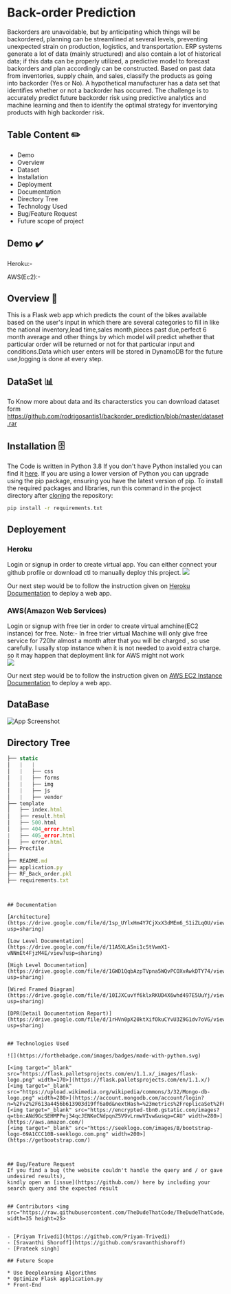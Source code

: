 # Back-order Prediction

Backorders are unavoidable, but by anticipating which things will be backordered,
planning can be streamlined at several levels, preventing unexpected strain on production, 
logistics, and transportation. ERP systems generate a lot of data (mainly structured) 
and also contain a lot of historical data; if this data can be properly utilized,
a predictive model to forecast backorders and plan accordingly can be constructed. 
Based on past data from inventories, supply chain, and sales, classify the products 
as going into backorder (Yes or No). A hypothetical manufacturer has a data set that
identifies whether or not a backorder has occurred. The challenge is to accurately
predict future backorder risk using predictive analytics and machine learning and 
then to identify the optimal strategy for inventorying products with high backorder risk.

## Table Content ✏️

 - Demo
 - Overview
 - Dataset
 - Installation
 - Deployment
 - Documentation
 - Directory Tree
 - Technology Used
 - Bug/Feature Request
 - Future scope of project
 
  





## Demo ✔️
Heroku:- 


AWS(Ec2):- 

  
## Overview 📜

This is a Flask web app which predicts the count of the bikes available based on the user's input in which there are several 
categories to fill in like the national inventory,lead time,sales month,pieces past due,perfect 6 month average and other things by which
model will predict whether that particular order will be returned or not for that particular input and conditions.Data which user enters will 
be stored in DynamoDB for the future use,logging is done at every step.


## DataSet 📊

To Know more about data and its characterstics you can download dataset form https://github.com/rodrigosantis1/backorder_prediction/blob/master/dataset.rar

  
## Installation 🗄️

The Code is written in Python 3.8 If you don't have Python installed you can find it [here](https://www.python.org/downloads/). 
If you are using a lower version of Python you can upgrade using the pip package, ensuring you have the latest version of pip. 
To install the required packages and libraries, run this command in the project directory after 
[cloning](https://github.com/) the repository:
```bash
pip install -r requirements.txt
```

## Deployement
### Heroku
Login or signup in order to create virtual app. You can either connect your github profile or download ctl to manually deploy this project.
[![](https://i.imgur.com/dKmlpqX.png)](https://heroku.com)

Our next step would be to follow the instruction given on 
[Heroku Documentation](https://devcenter.heroku.com/articles/getting-started-with-python) to deploy a web app.

### AWS(Amazon Web Services)
Login or signup with free tier in order to create virtual amchine(EC2 instance) for free. 
Note:- In free trier virtual Machine will only give free service for 720hr almost a month after that you will be charged , so use carefully. 
I usally stop instance when it is not needed to avoid extra charge. so it may happen that deployment link for AWS might not work  
[![](https://i.imgur.com/r9pJG6J.png)](https://heroku.com)

Our next step would be to follow the instruction given on 
[AWS EC2 Instance Documentation](https://aws.amazon.com/getting-started/tutorials/deploy-code-vm/) to deploy a web app.


## DataBase

![App Screenshot](https://i.imgur.com/JMI7vmQ.png)


## Directory Tree

```javascript
├── static 
│   |   |
│   |   ├── css
│   |   ├── forms
│   |   ├── img
│   |   ├── js
│   |   ├── vendor
├── template
│   ├── index.html
│   ├── result.html
│   ├── 500.html
│   ├── 404_error.html
|   ├── 405_error.html
│   ├── error.html
├── Procfile
|
├── README.md
├── application.py
├── RF_Back_order.pkl
├── requirements.txt


```

```

  
## Documentation

[Architecture](https://drive.google.com/file/d/1sp_UYlxHm4Y7CjXxX3dMEm6_S1iZLqOU/view?usp=sharing)

[Low Level Documentation](https://drive.google.com/file/d/11A5XLASni1cStVwmX1-vNNmEt4FjzM4E/view?usp=sharing)

[High Level Documentation](https://drive.google.com/file/d/1GWD1QqbAzpTVpna5WQvPCOXvAwkDTY74/view?usp=sharing)

[Wired Framed Diagram](https://drive.google.com/file/d/10IJXCuvYf6klxRKUD4X6whd497E5UuYj/view?usp=sharing)

[DPR(Detail Documentation Report)](https://drive.google.com/file/d/1rHVn0pX20ktXifOkuCYvU3Z9G1dv7oVG/view?usp=sharing)


## Technologies Used

![](https://forthebadge.com/images/badges/made-with-python.svg)

[<img target="_blank" src="https://flask.palletsprojects.com/en/1.1.x/_images/flask-logo.png" width=170>](https://flask.palletsprojects.com/en/1.1.x/) 
[<img target="_blank" src="https://upload.wikimedia.org/wikipedia/commons/3/32/Mongo-db-logo.png" width=280>](https://account.mongodb.com/account/login?n=%2Fv2%2F613a4456b613903d19ff6a0d&nextHash=%23metrics%2FreplicaSet%2F613a452891e112710853bd33%2Fexplorer%2Fbike%2Fuser_details%2Ffind)
[<img target="_blank" src="https://encrypted-tbn0.gstatic.com/images?q=tbn:ANd9GcSEHMPPej34qcJENKeCNdpqnZ5V9vLrmwVIvw&usqp=CAU" width=280>](https://aws.amazon.com/) 
[<img target="_blank" src="https://seeklogo.com/images/B/bootstrap-logo-69A1CCC10B-seeklogo.com.png" width=200>](https://getbootstrap.com/) 



## Bug/Feature Request
If you find a bug (the website couldn't handle the query and / or gave undesired results), 
kindly open an [issue](https://github.com/) here by including your search query and the expected result


## Contributors <img src="https://raw.githubusercontent.com/TheDudeThatCode/TheDudeThatCode/master/Assets/Developer.gif" width=35 height=25>


- [Priyam Trivedi](https://github.com/Priyam-Trivedi)
- [Sravanthi Shoroff](https://github.com/sravanthishoroff)
- [Prateek singh]

## Future Scope

* Use Deeplearning Algorithms
* Optimize Flask application.py
* Front-End 




